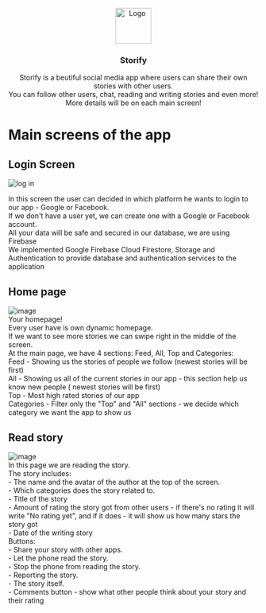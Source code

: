 <p align="center">
    <img src="https://diegolaballos.com/files/images/flutter-icon.jpg" alt="Logo" width=72 height=72>
  </a>

  <h3 align="center">Storify</h3>

  <p align="center">
    Storify is a beutiful social media app where users can share their own stories with other users.
    <br>
    You can follow other users, chat, reading and writing stories and even more!
    <br>
    More details will be on each main screen!
    <br>
  </p>
</p>

# Main screens of the app

## Login Screen
![log in](https://user-images.githubusercontent.com/69850880/127154036-379d3b54-c10d-4c28-9a0e-e78b41eaddc7.PNG)

In this screen the user can decided in which platform he wants to login to our app - Google or Facebook.
<br>
If we don't have a user yet, we can create one with a Google or Facebook account.
<br>
All your data will be safe and secured in our database, we are using Firebase
<br>
We implemented Google Firebase Cloud Firestore, Storage and Authentication to provide database and authentication services to the application
<br>

## Home page
![image](https://user-images.githubusercontent.com/69850880/127155061-eb696752-6910-49e7-9327-12c0e8747a1f.png)
<br>
Your homepage! 
<br>
Every user have is own dynamic homepage.
<br>
If we want to see more stories we can swipe right in the middle of the screen.
<br>
At the main page, we have 4 sections: Feed, All, Top and Categories:
<br>
    Feed - Showing us the stories of people we follow (newest stories will be first)
    <br>
    All - Showing us all of the current stories in our app - this section help us know new people ( newest stories will be first)
    <br>
    Top - Most high rated stories of our app
    <br>
    Categories - Filter only the "Top" and "All" sections - we decide which category we want the app to show us
 
## Read story
![image](https://user-images.githubusercontent.com/69850880/127156513-3cddbdef-ef07-43ff-a750-c6a991c387b9.png)
<br>
In this page we are reading the story.
<br>
The story includes:
    <br>
    - The name and the avatar of the author at the top of the screen.
    <br>
    - Which categories does the story related to. 
    <br>
    - Title of the story
    <br>
    - Amount of rating the story got from other users - if there's no rating it will write "No rating yet",  and if it does - it will show us how many stars the story got
    <br>
    - Date of the writing story
    <br>
    Buttons:
        <br>
        - Share your story with other apps.
        <br>
        - Let the phone read the story.
        <br>
        - Stop the phone from reading the story.
        <br>
        - Reporting the story.
    <br>
    - The story itself.
    <br>
    - Comments button - show what other people think about your story and their rating
   
    


